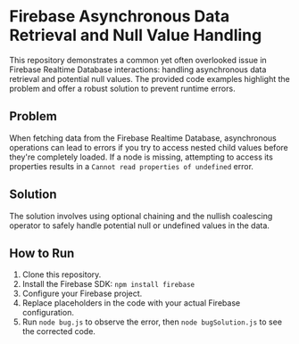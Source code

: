 # Firebase Asynchronous Data Retrieval and Null Value Handling
This repository demonstrates a common yet often overlooked issue in Firebase Realtime Database interactions: handling asynchronous data retrieval and potential null values. The provided code examples highlight the problem and offer a robust solution to prevent runtime errors.

## Problem
When fetching data from the Firebase Realtime Database, asynchronous operations can lead to errors if you try to access nested child values before they're completely loaded.  If a node is missing, attempting to access its properties results in a `Cannot read properties of undefined` error.

## Solution
The solution involves using optional chaining and the nullish coalescing operator to safely handle potential null or undefined values in the data.

## How to Run
1. Clone this repository.
2. Install the Firebase SDK: `npm install firebase`
3. Configure your Firebase project.
4. Replace placeholders in the code with your actual Firebase configuration.
5. Run `node bug.js` to observe the error, then `node bugSolution.js` to see the corrected code.